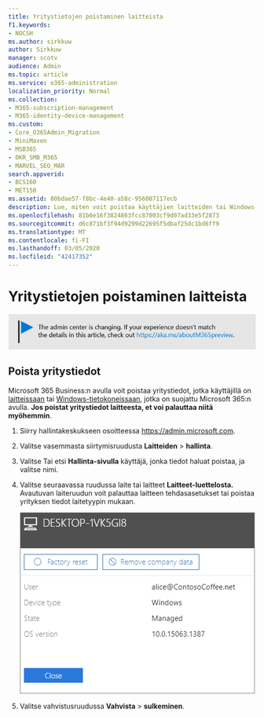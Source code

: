 ```yaml
---
title: Yritystietojen poistaminen laitteista
f1.keywords:
- NOCSH
ms.author: sirkkuw
author: Sirkkuw
manager: scotv
audience: Admin
ms.topic: article
ms.service: o365-administration
localization_priority: Normal
ms.collection:
- M365-subscription-management
- M365-identity-device-management
ms.custom:
- Core_O365Admin_Migration
- MiniMaven
- MSB365
- OKR_SMB_M365
- MARVEL_SEO_MAR
search.appverid:
- BCS160
- MET150
ms.assetid: 80bdae57-f8bc-4e40-a58c-956007117ecb
description: Lue, miten voit poistaa käyttäjien laitteiden tai Windows-tietokoneiden yritystiedot Microsoft 365 Businessin avulla.
ms.openlocfilehash: 81b6e16f3824863fcc87003cf9d07ad33e5f2873
ms.sourcegitcommit: d6c871bf3f94d9299d22695f5dbaf25dc1bd6ff9
ms.translationtype: MT
ms.contentlocale: fi-FI
ms.lasthandoff: 03/05/2020
ms.locfileid: "42417352"
---
```

# <a name="remove-company-data-from-devices"></a>Yritystietojen poistaminen laitteista

[![Selite, jossa ilmoitetaan, että hallintakeskus muuttuu. Lisätietoja löytyy osoitteesta aka.ms/aboutM365preview.](../media/m365admincenterchanging.png)](https://docs.microsoft.com/office365/admin/microsoft-365-admin-center-preview)

## <a name="remove-company-data"></a>Poista yritystiedot

Microsoft 365 Business:n avulla voit poistaa yritystiedot, jotka käyttäjillä on [laitteissaan](app-protection-settings-for-android-and-ios.md) tai [Windows-tietokoneissaan](protection-settings-for-windows-10-devices.md), jotka on suojattu Microsoft 365:n avulla. **Jos poistat yritystiedot laitteesta, et voi palauttaa niitä myöhemmin**. 
  
1. Siirry hallintakeskukseen osoitteessa <a href="https://go.microsoft.com/fwlink/p/?linkid=837890" target="_blank">https://admin.microsoft.com</a>.
    
2. Valitse vasemmasta siirtymisruudusta **Laitteiden** \> **hallinta**.  
  
3. Valitse Tai etsi **Hallinta-sivulla** käyttäjä, jonka tiedot haluat poistaa, ja valitse nimi. 
    
4. Valitse seuraavassa ruudussa laite tai laitteet **Laitteet-luettelosta.** Avautuvan laiteruudun voit palauttaa laitteen tehdasasetukset tai poistaa yrityksen tiedot laitetyypin mukaan. 
    
    ![Valitse Poista yrityksen tiedot -ruudusta laite, josta haluat poistaa tiedot.](../media/resetorremove.png)
  
5. Valitse vahvistusruudussa **Vahvista** \> **sulkeminen**.
    


